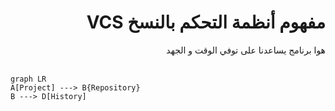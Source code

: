 ﻿# <div dir="rtl">مفهوم أنظمة التحكم بالنسخ VCS <div>
<div dir="rtl">
 هوا برنامج يساعدنا على توفي الوقت و الجهد 
 </div>
 
 <br>
 
```mermaid
graph LR
A[Project] ---> B{Repository}
B ---> D[History]


